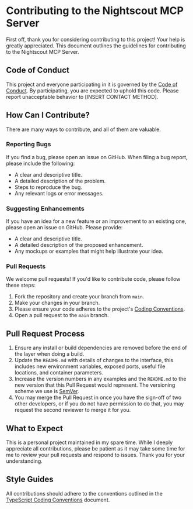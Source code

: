 # Contributing to the Nightscout MCP Server

First off, thank you for considering contributing to this project! Your help is greatly appreciated. This document outlines the guidelines for contributing to the Nightscout MCP Server.

## Code of Conduct

This project and everyone participating in it is governed by the [Code of Conduct](CODE_OF_CONDUCT.md). By participating, you are expected to uphold this code. Please report unacceptable behavior to [INSERT CONTACT METHOD].

## How Can I Contribute?

There are many ways to contribute, and all of them are valuable.

### Reporting Bugs

If you find a bug, please open an issue on GitHub. When filing a bug report, please include the following:

*   A clear and descriptive title.
*   A detailed description of the problem.
*   Steps to reproduce the bug.
*   Any relevant logs or error messages.

### Suggesting Enhancements

If you have an idea for a new feature or an improvement to an existing one, please open an issue on GitHub. Please provide:

*   A clear and descriptive title.
*   A detailed description of the proposed enhancement.
*   Any mockups or examples that might help illustrate your idea.

### Pull Requests

We welcome pull requests! If you'd like to contribute code, please follow these steps:

1.  Fork the repository and create your branch from `main`.
2.  Make your changes in your branch.
3.  Please ensure your code adheres to the project's [Coding Conventions](docs/CONVENTIONS.md).
4.  Open a pull request to the `main` branch.

## Pull Request Process

1.  Ensure any install or build dependencies are removed before the end of the layer when doing a build.
2.  Update the `README.md` with details of changes to the interface, this includes new environment variables, exposed ports, useful file locations, and container parameters.
3.  Increase the version numbers in any examples and the `README.md` to the new version that this Pull Request would represent. The versioning scheme we use is [SemVer](http://semver.org/).
4.  You may merge the Pull Request in once you have the sign-off of two other developers, or if you do not have permission to do that, you may request the second reviewer to merge it for you.

## What to Expect

This is a personal project maintained in my spare time. While I deeply appreciate all contributions, please be patient as it may take some time for me to review your pull requests and respond to issues. Thank you for your understanding.

## Style Guides

All contributions should adhere to the conventions outlined in the [TypeScript Coding Conventions](docs/CONVENTIONS.md) document.
